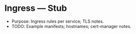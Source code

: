 # Ingress — Stub

- Purpose: Ingress rules per service; TLS notes.
- TODO: Example manifests; hostnames; cert-manager notes.
